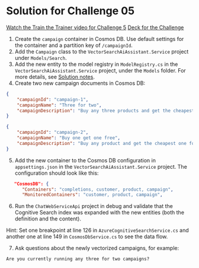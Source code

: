 # Solution for Challenge 05


[Watch the Train the Trainer video for Challenge 5](https://aka.ms/vsaia.hack.ttt.05)
[Deck for the Challenge](Challenge%205.pptx)

1. Create the `campaign` container in Cosmos DB. Use default settings for the container and a partition key of `/campaignId`.
2. Add the `Campaign` class to the `VectorSearchAiAssistant.Service` project under `Models/Search`.
3. Add the new entity to the model registry in `ModelRegistry.cs` in the `VectorSearchAiAssistant.Service` project, under the `Models` folder. For more details, see [Solution notes](../../solution-notes.md).
4. Create two new campaign documents in Cosmos DB:

```json
{
    "campaignId": "campaign-1",
    "campaignName": "Three for two",
    "campaignDescription": "Buy any three products and get the cheapest one for free"
}
```

```json
{
    "campaignId": "campaign-2",
    "campaignName": "Buy one get one free",
    "campaignDescription": "Buy any product and get the cheapest one for free"
}
```
5. Add the new container to the Cosmos DB configuration in `appsettings.json` in the `VectorSearchAiAssistant.Service` project. The configuration should look like this:

```json
   "CosmosDB": {
      "Containers": "completions, customer, product, campaign",
      "MonitoredContainers": "customer, product, campaign",
```
6. Run the `ChatWebServiceApi` project in debug and validate that the Cognitive Search index was expanded with the new entities (both the definition and the content).

Hint: Set one breakpoint at line 126 in `AzureCognitiveSearchService.cs` and another one at line 
149 in `CosmosDbService.cs` to see the data flow.

7. Ask questions about the newly vectorized campaigns, for example:

`Are you currently running any three for two campaigns?`